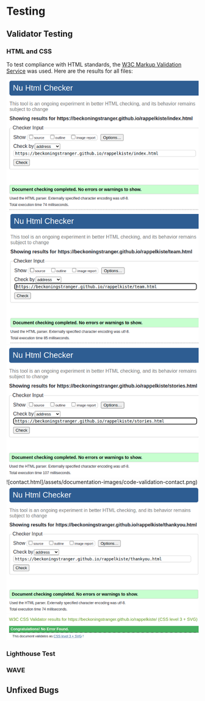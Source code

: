 # Testing

## Validator Testing

### HTML and CSS

To test compliance with HTML standards, the [W3C Markup Validation Service](https://validator.w3.org/) was used. Here are the results for all files:

![index.html](/assets/documentation-images/code-validation-index.png) 
![team.html](/assets/documentation-images/code-validation-team.png) 
![stories.html](/assets/documentation-images/code-validation-stories.png) 
![contact.html]/assets/documentation-images/code-validation-contact.png) 
![thankyou.html](/assets/documentation-images/code-validation-thankyou.png)
![style.css](assets/documentation-images/jigsaw-validation.png)


### Lighthouse Test

### WAVE

## Unfixed Bugs